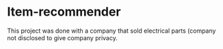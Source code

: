 # Item-recommender
This project was done with a company that sold electrical parts (company not disclosed to give company privacy. 
